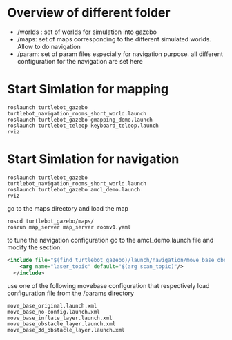 # Overview of different folder

- /worlds : set of worlds for simulation into gazebo
- /maps: set of maps corresponding to the different simulated worlds. Allow to do navigation
- /param: set of param files especially for navigation purpose. all different configuration for the navigation are set
  here

# Start Simlation for mapping

```
roslaunch turtlebot_gazebo turtlebot_navigation_rooms_short_world.launch
roslaunch turtlebot_gazebo gmapping_demo.launch
roslaunch turtlebot_teleop keyboard_teleop.launch
rviz
```

# Start Simlation for navigation

```
roslaunch turtlebot_gazebo turtlebot_navigation_rooms_short_world.launch
roslaunch turtlebot_gazebo amcl_demo.launch
rviz
```

go to the maps directory and load the map

```
roscd turtlebot_gazebo/maps/
rosrun map_server map_server roomv1.yaml
```

to tune the navigation configuration go to the amcl_demo.launch file and modify the section:

```xml
<include file="$(find turtlebot_gazebo)/launch/navigation/move_base_obstacle_layer.launch.xml">
    <arg name="laser_topic" default="$(arg scan_topic)"/>
  </include>
```

use one of the following movebase configuration that respectively load configuration file from the /params directory

```
move_base_original.launch.xml
move_base_no-config.launch.xml
move_base_inflate_layer.launch.xml
move_base_obstacle_layer.launch.xml
move_base_3d_obstacle_layer.launch.xml
```
